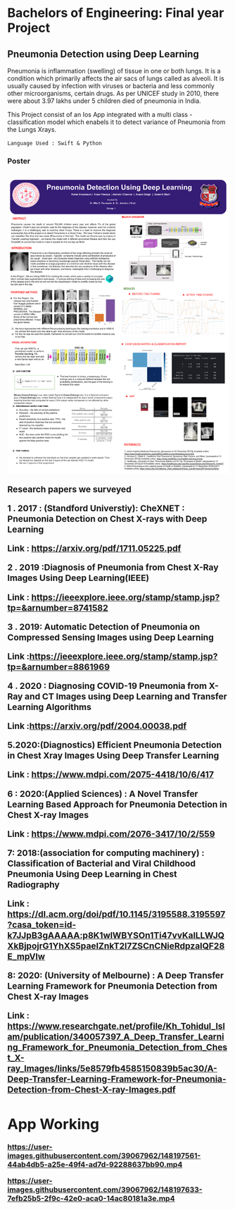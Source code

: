 
<h1> Bachelors of Engineering: Final year Project </h1>

<h2><b>Pneumonia Detection using Deep Learning</b> </h2>
<p>Pneumonia is inflammation (swelling) of tissue in one or both lungs. It is a condition which primarily affects the air sacs of lungs called as alveoli. It is usually caused by infection with viruses or bacteria and less commonly other microorganisms, certain drugs. As per UNICEF study in 2010, there were about 3.97 lakhs under 5 children died of pneumonia in India.
	
This Project consist of an Ios App integrated with a multi class - classification model which enabels it to detect variance of Pneumonia from the Lungs Xrays.
	
	Language Used : Swift & Python 
</p>

	
<b> <h3> Poster <h3></b>

![App image](Images/Poster212.pptx.png)

<b>Research papers we surveyed</b>

1 . 2017 : (Standford Universtiy): CheXNET : Pneumonia Detection on Chest X-rays with Deep Learning 

Link :  https://arxiv.org/pdf/1711.05225.pdf

2 . 2019 :Diagnosis of Pneumonia from Chest X-Ray Images Using Deep Learning(IEEE)

Link : https://ieeexplore.ieee.org/stamp/stamp.jsp?tp=&arnumber=8741582

3 . 2019: Automatic Detection of Pneumonia on Compressed Sensing Images using Deep Learning 

Link :https://ieeexplore.ieee.org/stamp/stamp.jsp?tp=&arnumber=8861969

4 . 2020 : Diagnosing COVID-19 Pneumonia from X-Ray and CT Images using Deep Learning and Transfer Learning Algorithms 

Link :https://arxiv.org/pdf/2004.00038.pdf

5.2020:(Diagnostics)  Efficient Pneumonia Detection in Chest Xray Images Using Deep Transfer Learning

Link : https://www.mdpi.com/2075-4418/10/6/417

6 : 2020:(Applied Sciences) : A Novel Transfer Learning Based Approach for Pneumonia Detection in Chest X-ray Images

Link : https://www.mdpi.com/2076-3417/10/2/559

7: 2018:(association for computing machinery) : Classification of Bacterial and Viral Childhood Pneumonia Using Deep Learning in Chest Radiography

Link : https://dl.acm.org/doi/pdf/10.1145/3195588.3195597?casa_token=id-k7JJpB3gAAAAA:p8K1wlWBYSOn1Ti47vvKaILLWJQXkBjpojrG1YhXS5paeIZnkT2l7ZSCnCNieRdpzaIQF28E_mpVlw

8: 2020: (University of Melbourne) : A Deep Transfer Learning Framework for Pneumonia Detection from Chest X-ray Images

Link : https://www.researchgate.net/profile/Kh_Tohidul_Islam/publication/340057397_A_Deep_Transfer_Learning_Framework_for_Pneumonia_Detection_from_Chest_X-ray_Images/links/5e8579fb4585150839b5ac30/A-Deep-Transfer-Learning-Framework-for-Pneumonia-Detection-from-Chest-X-ray-Images.pdf

<h1>App Working</h1>


https://user-images.githubusercontent.com/39067962/148197561-44ab4db5-a25e-49f4-ad7d-92288637bb90.mp4

https://user-images.githubusercontent.com/39067962/148197633-7efb25b5-2f9c-42e0-aca0-14ac80181a3e.mp4




